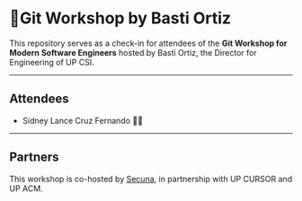 # 🚀Git Workshop by Basti Ortiz

This repository serves as a check-in for attendees of the **Git Workshop for Modern Software Engineers** hosted by Basti Ortiz, the Director for Engineering of UP CSI.

---
## Attendees

* Sidney Lance Cruz Fernando 🤩🙏

---
## Partners
This workshop is co-hosted by [Secuna](https://secuna.io), in partnership with UP CURSOR and UP ACM.
